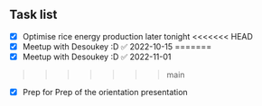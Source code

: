 ## Task list
- [x] Optimise rice energy production later tonight
<<<<<<< HEAD
- [x] Meetup with Desoukey :D ✅ 2022-10-15
=======
- [x] Meetup with Desoukey :D ✅ 2022-11-01
>>>>>>> main
- [x] Prep for Prep of the orientation presentation
